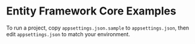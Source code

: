 # Entity Framework Core Examples

To run a project, copy `appsettings.json.sample` to `appsettings.json`, then
edit `appsettings.json` to match your environment.
